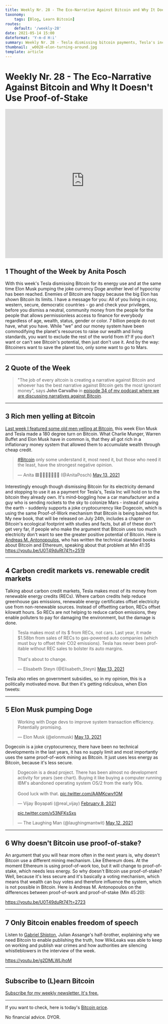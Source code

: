 ```yaml
---
title: Weekly Nr. 28 - The Eco-Narrative Against Bitcoin and Why It Doesn't Use Proof-of-Stake
taxonomy:
    tags: [Blog, Learn Bitcoin]
routes:
    default: '/weekly-28'
date: 2021-05-14 15:00
dateformat: 'Y-m-d H:i'
summary: Weekly Nr. 28 - Tesla dismissing bitcoin payments, Tesla's income relying on renewable energy credits, Elon Musk pumping Doge, why Bitcoin doesn't change to proof-of-stake
thumbnail: _w0028-elon-turning-around.jpg
template: article
---
```


# Weekly Nr. 28 - The Eco-Narrative Against Bitcoin and Why It Doesn't Use Proof-of-Stake

<iframe width="100%" height="476" src="https://www.youtube-nocookie.com/embed/pYyfECrdVIk" title="YouTube video player" frameborder="0" allow="accelerometer; autoplay; clipboard-write; encrypted-media; gyroscope; picture-in-picture; web-share" referrerpolicy="strict-origin-when-cross-origin" allowfullscreen></iframe>

## 1 Thought of the Week by Anita Posch
With this week's Tesla dismissing Bitcoin for its energy use and at the same time Elon Musk pumping the joke currency Doge another level of hypocrisy has been reached. Enemies of Bitcoin are happy because the big Elon has shown Bitcoin its limits. I have a message for you: All of you living in cosy, western, secure, democratic countries - go and check your privileges, before you dismiss a neutral, community money from the people for the people that allows permissionless access to finance for everybody regardless of age, wealth, status, gender or color. 7 billion people do not have, what you have. While "we" and our money system have been commodifying the planet's resources to raise our wealth and living standards, you want to exclude the rest of the world from it? If you don't want or can't see Bitcoin's potential, then just don't use it. And by the way: Bitcoiners want to save the planet too, only some want to go to Mars.

---
## 2 Quote of the Week
> "The job of every altcoin is creating a narrative against Bitcoin and whoever has the best narrative against Bitcoin gets the most ignorant money", says **John Carvalho** in [episode 34 of my podcast where we are discussing narratives against Bitcoin](https://bitcoinundco.com/en/john-carvalho/). 


---
## 3 Rich men yelling at Bitcoin
[Last week I featured some old men yelling at Bitcoin](https://anitaposch.com/weekly-27), this week Elon Musk and Tesla made a 180 degree turn on Bitcoin. What Charlie Munger, Warren Buffet and Elon Musk have in common is, that they all got rich in a inflationary money system that allowed them to accumulate wealth through cheap credit. 

<blockquote class="twitter-tweet"><p lang="en" dir="ltr"><a href="https://twitter.com/hashtag/Bitcoin?src=hash&amp;ref_src=twsrc%5Etfw">#Bitcoin</a> only some understand it, most need it, but those who need it the least, have the strongest negative opinion.</p>&mdash; Anita 🟩🔑🏳️‍🌈🏊🏻🚴‍♂️ (@AnitaPosch) <a href="https://twitter.com/AnitaPosch/status/1392820743780581377?ref_src=twsrc%5Etfw">May 13, 2021</a></blockquote> 
<script async src="https://platform.twitter.com/widgets.js" charset="utf-8"></script>


Interestingly enough though dismissing Bitcoin for its electricity demand and stopping to use it as a payment for Tesla's, Tesla Inc will hold on to the bitcoin they already own. It's mind-boggling how a car manufacturer and a guy who is sending rockets to the sky to colonize Mars  - instead of saving the earth - suddenly supports a joke cryptocurrency like Dogecoin, which is using the same Proof-of-Work mechanism that Bitcoin is being bashed for. My new book, that will be released on July 24th, includes a chapter on Bitcoin's ecological footprint with studies and facts, but all of these don't get very far, if people who make the argument that Bitcoin uses too much electricity don't want to see the greater positive potential of Bitcoin. Here is [Andreas M. Antonopoulos](https://bitcoinundco.com/en/tag/andreas-antonopoulos/), who has written the technical standard books about Bitcoin and Ethereum, speaking about that problem at Min 41:35 https://youtu.be/U0T49duRt74?t=2519

---
## 4 Carbon credit markets vs. renewable credit markets
Talking about carbon credit markets, Tesla makes most of its money from renewable energy credits (RECs). Where carbon credits help reduce greenhouse gas emissions, renewable energy certificates offset electricity use from non-renewable sources. Instead of offsetting carbon, RECs offset kilowatt hours. So RECs are not helping to reduce carbon emissions, they enable polluters to pay for damaging the environment, but the damage is done.

<blockquote class="twitter-tweet"><p lang="en" dir="ltr">Tesla makes most of its $ from RECs, not cars. Last year, it made $1.58bn from sales of RECs to gas-powered auto companies (which must buy to offset their CO2 emissions). Tesla has never been profitable without REC sales to bolster its auto margins.<br><br>That&#39;s about to change.</p>&mdash; Elisabeth Steyn (@Elisabeth_Steyn) <a href="https://twitter.com/Elisabeth_Steyn/status/1392799069337161731?ref_src=twsrc%5Etfw">May 13, 2021</a></blockquote> 
<script async src="https://platform.twitter.com/widgets.js" charset="utf-8"></script>


Tesla also relies on government subsidies, so in my opinion, this is a politically motivated move. But then it's getting ridiculous, when Elon tweets:

---
## 5 Elon Musk pumping Doge

<blockquote class="twitter-tweet"><p lang="en" dir="ltr">Working with Doge devs to improve system transaction efficiency. Potentially promising.</p>&mdash; Elon Musk (@elonmusk) <a href="https://twitter.com/elonmusk/status/1392974251011895300?ref_src=twsrc%5Etfw">May 13, 2021</a></blockquote> 
<script async src="https://platform.twitter.com/widgets.js" charset="utf-8"></script>


Dogecoin is a joke cryptocurrency, there have been no technical developments in the last years, it has no supply limit and most importantly uses the same proof-of-work mining as Bitcoin. It just uses less energy as Bitcoin, because it's less secure.

<blockquote class="twitter-tweet"><p lang="en" dir="ltr">Dogecoin is a dead project. There has been almost no development activity for years (see chart). Buying it like buying a computer running IBM&#39;s abandoned operating system OS/2 from the early 90s.<br><br>Good luck with that. <a href="https://t.co/AAMKcwvfOM">pic.twitter.com/AAMKcwvfOM</a></p>&mdash; Vijay Boyapati (@real_vijay) <a href="https://twitter.com/real_vijay/status/1358674811220729856?ref_src=twsrc%5Etfw">February 8, 2021</a></blockquote> 
<script async src="https://platform.twitter.com/widgets.js" charset="utf-8"></script>


<blockquote class="twitter-tweet"><p lang="und" dir="ltr"> <a href="https://t.co/x53NFKsSxs">pic.twitter.com/x53NFKsSxs</a></p>&mdash; The Laughing Man (@laughingmantwit) <a href="https://twitter.com/laughingmantwit/status/1392611155135315974?ref_src=twsrc%5Etfw">May 12, 2021</a></blockquote> 
<script async src="https://platform.twitter.com/widgets.js" charset="utf-8"></script>



---
## 6 Why doesn't Bitcoin use proof-of-stake?
An argument that you will hear more often in the next years is, why doesn't Bitcoin use a different mining mechanism. Like Ethereum does. At the moment Ethereum is using proof-of-work too, but it will change to proof-of-stake, which needs less energy. So why doesn't Bitcoin use proof-of-stake? Well, because it's less secure and it's basically a voting mechanism, which means that wealth can buy votes and therefore influence the system, which is not possible in Bitcoin. Here is Andreas M. Antonopoulos on the differences between proof-of-work and proof-of-stake (Min 45:20):

https://youtu.be/U0T49duRt74?t=2723

---
## 7 Only Bitcoin enables freedom of speech
Listen to [Gabriel Shipton](https://bitcoinundco.com/en/julian-assange-bitcoin/), Julian Assange's half-brother, explaining why we need Bitcoin to enable publishing the truth, how WikiLeaks was able to keep on working and publish war crimes and how authorities are silencing whistleblowers in the interview of the week. 

https://youtu.be/g2DMLWLjhoM


---
## Subscribe to (L)earn Bitcoin

[Subscribe for my weekly newsletter. It's free.](https://anita.link/weekly)

---

If you want to check, here is today's [Bitcoin price](https://www.coingecko.com/en/coins/bitcoin).

No financial advice. DYOR.